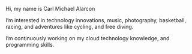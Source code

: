 Hi, my name is Carl Michael Alarcon

I’m interested in technology innovations, music, photography, basketball, racing, and adventures like cycling, and free diving.

I’m continuously working on my cloud technology knowledge, and programming skills.



